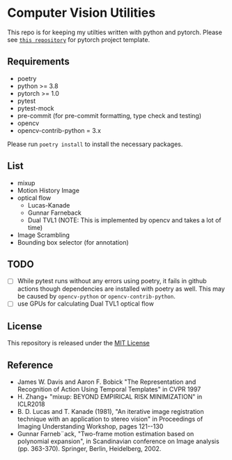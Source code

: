 # Computer Vision Utilities

This repo is for keeping my utilties written with python and pytorch.
Please see [`this repository`](https://github.com/yiskw713/pytorch_template) for pytorch project template.

## Requirements

* poetry
* python >= 3.8
* pytorch >= 1.0
* pytest
* pytest-mock
* pre-commit (for pre-commit formatting, type check and testing)
* opencv
* opencv-contrib-python = 3.x

Please run `poetry install` to install the necessary packages.

## List

* mixup
* Motion History Image
* optical flow
  * Lucas-Kanade
  * Gunnar Farneback
  * Dual TVL1 (NOTE: This is implemented by opencv and takes a lot of time)
* Image Scrambling
* Bounding box selector (for annotation)

## TODO

* [ ] While pytest runs without any errors using poetry,
  it fails in github actions though dependencies are installed with poetry as well.
  This may be caused by `opencv-python` or `opencv-contrib-python`.
* [ ] use GPUs for calculating Dual TVL1 optical flow

## License

This repository is released under the [MIT License](./LICENSE)

## Reference

* James W. Davis and Aaron F. Bobick "The Representation and Recognition of Action Using Temporal Templates" in CVPR 1997
* H. Zhang+ "mixup: BEYOND EMPIRICAL RISK MINIMIZATION" in ICLR2018
* B. D. Lucas and T. Kanade (1981), "An iterative image registration technique with an application to stereo vision" in Proceedings of Imaging Understanding Workshop, pages 121--130
* Gunnar Farneb¨ack, "Two-frame motion estimation based on polynomial expansion", in Scandinavian conference on Image analysis (pp. 363-370). Springer, Berlin, Heidelberg, 2002.

